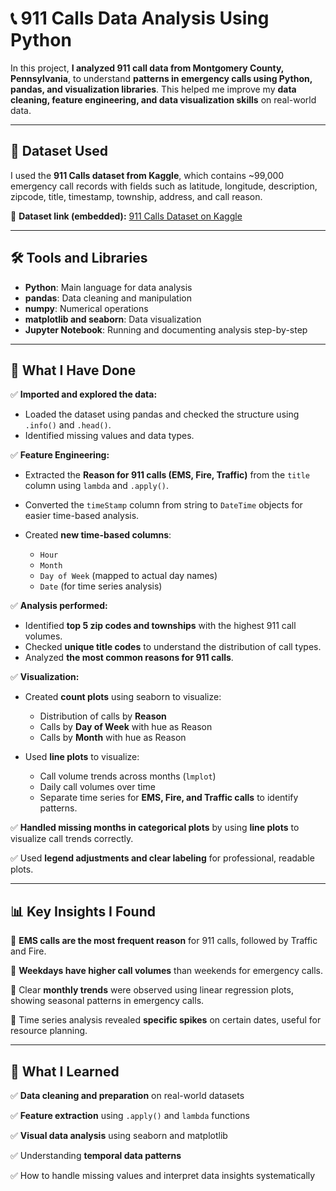 # 📞 911 Calls Data Analysis Using Python

In this project, **I analyzed 911 call data from Montgomery County, Pennsylvania**, to understand **patterns in emergency calls using Python, pandas, and visualization libraries**. This helped me improve my **data cleaning, feature engineering, and data visualization skills** on real-world data.

---

## 📂 Dataset Used

I used the **911 Calls dataset from Kaggle**, which contains \~99,000 emergency call records with fields such as latitude, longitude, description, zipcode, title, timestamp, township, address, and call reason.

📌 **Dataset link (embedded):** [911 Calls Dataset on Kaggle](https://www.kaggle.com/datasets/mchirico/montcoalert)

---

## 🛠️ Tools and Libraries

* **Python**: Main language for data analysis
* **pandas**: Data cleaning and manipulation
* **numpy**: Numerical operations
* **matplotlib and seaborn**: Data visualization
* **Jupyter Notebook**: Running and documenting analysis step-by-step

---

## 🚩 What I Have Done

✅ **Imported and explored the data:**

* Loaded the dataset using pandas and checked the structure using `.info()` and `.head()`.
* Identified missing values and data types.

✅ **Feature Engineering:**

* Extracted the **Reason for 911 calls (EMS, Fire, Traffic)** from the `title` column using `lambda` and `.apply()`.
* Converted the `timeStamp` column from string to `DateTime` objects for easier time-based analysis.
* Created **new time-based columns**:

  * `Hour`
  * `Month`
  * `Day of Week` (mapped to actual day names)
  * `Date` (for time series analysis)

✅ **Analysis performed:**

* Identified **top 5 zip codes and townships** with the highest 911 call volumes.
* Checked **unique title codes** to understand the distribution of call types.
* Analyzed **the most common reasons for 911 calls**.

✅ **Visualization:**

* Created **count plots** using seaborn to visualize:

  * Distribution of calls by **Reason**
  * Calls by **Day of Week** with hue as Reason
  * Calls by **Month** with hue as Reason
* Used **line plots** to visualize:

  * Call volume trends across months (`lmplot`)
  * Daily call volumes over time
  * Separate time series for **EMS, Fire, and Traffic calls** to identify patterns.

✅ **Handled missing months in categorical plots** by using **line plots** to visualize call trends correctly.

✅ Used **legend adjustments and clear labeling** for professional, readable plots.

---

## 📊 Key Insights I Found

📌 **EMS calls are the most frequent reason** for 911 calls, followed by Traffic and Fire.

📌 **Weekdays have higher call volumes** than weekends for emergency calls.

📌 Clear **monthly trends** were observed using linear regression plots, showing seasonal patterns in emergency calls.

📌 Time series analysis revealed **specific spikes** on certain dates, useful for resource planning.

---

## 📌 What I Learned

✅ **Data cleaning and preparation** on real-world datasets

✅ **Feature extraction** using `.apply()` and `lambda` functions

✅ **Visual data analysis** using seaborn and matplotlib

✅ Understanding **temporal data patterns**

✅ How to handle missing values and interpret data insights systematically
